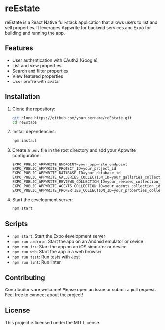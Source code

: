 # reEstate

reEstate is a React Native full-stack application that allows users to list and sell properties. It leverages Appwrite for backend services and Expo for building and running the app.

## Features

- User authentication with OAuth2 (Google)
- List and view properties
- Search and filter properties
- View featured properties
- User profile with avatar

## Installation

1. Clone the repository:

   ```sh
   git clone https://github.com/yourusername/reEstate.git
   cd reEstate
   ```

2. Install dependencies:

   ```sh
   npm install
   ```

3. Create a `.env` file in the root directory and add your Appwrite configuration:

   ```env
   EXPO_PUBLIC_APPWRITE_ENDPOINT=your_appwrite_endpoint
   EXPO_PUBLIC_APPWRITE_PROJECT_ID=your_project_id
   EXPO_PUBLIC_APPWRITE_DATABASE_ID=your_database_id
   EXPO_PUBLIC_APPWRITE_GALLERIES_COLLECTION_ID=your_galleries_collection_id
   EXPO_PUBLIC_APPWRITE_REVIEWS_COLLECTION_ID=your_reviews_collection_id
   EXPO_PUBLIC_APPWRITE_AGENTS_COLLECTION_ID=your_agents_collection_id
   EXPO_PUBLIC_APPWRITE_PROPERTIES_COLLECTION_ID=your_properties_collection_id
   ```

4. Start the development server:
   ```sh
   npm start
   ```

## Scripts

- `npm start`: Start the Expo development server
- `npm run android`: Start the app on an Android emulator or device
- `npm run ios`: Start the app on an iOS simulator or device
- `npm run web`: Start the app in a web browser
- `npm run test`: Run tests with Jest
- `npm run lint`: Run linter

## Contributing

Contributions are welcome! Please open an issue or submit a pull request.
Feel free to connect about the project!

## License

This project is licensed under the MIT License.

